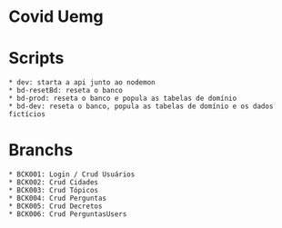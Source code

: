 # Covid Uemg

# Scripts

    * dev: starta a api junto ao nodemon
    * bd-resetBd: reseta o banco
    * bd-prod: reseta o banco e popula as tabelas de domínio
    * bd-dev: reseta o banco, popula as tabelas de domínio e os dados fictícios

# Branchs

    * BCK001: Login / Crud Usuários
    * BCK002: Crud Cidades
    * BCK003: Crud Tópicos
    * BCK004: Crud Perguntas
    * BCK005: Crud Decretos
    * BCK006: Crud PerguntasUsers
